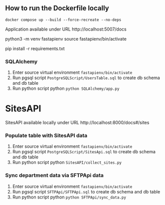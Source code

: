 ## How to run the Dockerfile locally

```
docker compose up --build --force-recreate --no-deps
```

Application available under URL http://localhost:5007/docs

python3 -m venv fastapienv
source fastapienv/bin/activate

pip install -r requirements.txt

### SQLAlchemy

1. Enter source virtual environment ```fastapienv/bin/activate```
2. Run pgsql script ```PostgreSQLScript/UsersTable.sql``` to create db schema and db table
3. Run python script python ```python SQLAlchemy/app.py```

# SitesAPI

SitesAPI available locally under URL http://localhost:8000/docs#/sites

### Populate table with SitesAPI data

1. Enter source virtual environment ```fastapienv/bin/activate```
2. Run pgsql script ```PostgreSQLScript/SitesApi.sql``` to create db schema and db table
3. Run python script python ```SitesAPI/collect_sites.py```

### Sync department data via SFTPApi data

1. Enter source virtual environment ```fastapienv/bin/activate```
2. Run pgsql script ```SFTPApi/SFTPApi.sql``` to create db schema and db table
3. Run python script python ```python SFTPApi/sync_data.py```

